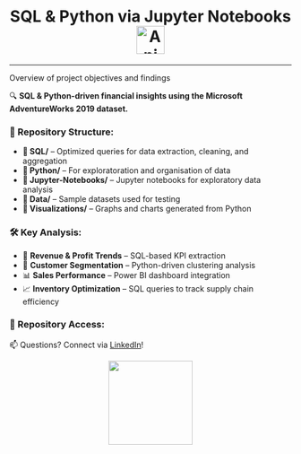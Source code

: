 <h1 align="center">
 SQL & Python via Jupyter Notebooks <img src=
https://github.com/AnalyticSleuth/test-file/blob/6e1cd75edb90fd4f10abf1354f5b0aa4460249a0/images/goal.gif
       alt="Animated Preview" width="50px">
</h1>

---
Overview of project objectives and findings  


🔍 **SQL & Python-driven financial insights using the Microsoft AdventureWorks 2019 dataset.**  

### 📂 Repository Structure:
- **📂 SQL/** – Optimized queries for data extraction, cleaning, and aggregation  
- **📂 Python/** – For exploratoration and organisation of data
- **📂 Jupyter-Notebooks/** – Jupyter notebooks for exploratory data analysis  
- **📂 Data/** – Sample datasets used for testing  
- **📂 Visualizations/** – Graphs and charts generated from Python  

### 🛠️ Key Analysis:
- 📑 **Revenue & Profit Trends** – SQL-based KPI extraction  
- 🐍 **Customer Segmentation** – Python-driven clustering analysis  
- 📊 **Sales Performance** – Power BI dashboard integration  
- 📈 **Inventory Optimization** – SQL queries to track supply chain efficiency  

### 🔗 Repository Access:
📫 Questions? Connect via [LinkedIn](https://linkedin.com/in/shilla)!  

<p align="center">
  <img src=
https://github.com/AnalyticSleuth/SQL-And-Python/blob/42d74da36ed3c3c4e444b61ef3c4729c72216084/Assets/Animation%20-%201749133702083.gif
width="150px"
</p>
